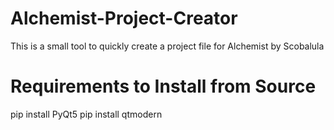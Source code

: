 # Alchemist-Project-Creator
This is a small tool to quickly create a project file for Alchemist by Scobalula

# Requirements to Install from Source
pip install PyQt5
pip install qtmodern
